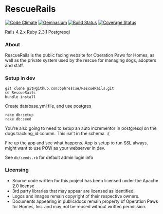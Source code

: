 # RescueRails

[![Code Climate](https://codeclimate.com/github/ophrescue/RescueRails.png)](https://codeclimate.com/github/ophrescue/RescueRails) [![Gemnasium](https://gemnasium.com/ophrescue/RescueRails.png)](https://gemnasium.com/ophrescue/RescueRails) [![Build Status](https://travis-ci.org/ophrescue/RescueRails.svg?branch=master)](https://travis-ci.org/ophrescue/RescueRails) [![Coverage Status](https://coveralls.io/repos/github/ophrescue/RescueRails/badge.svg?branch=master)](https://coveralls.io/github/ophrescue/RescueRails?branch=master)

Rails 4.2.x
Ruby 2.3.1
Postgresql

### About
RescueRails is the public facing website for Operation Paws for Homes, as well as the private system used by the rescue for managing dogs, adopters and staff.


### Setup in dev

    git clone git@github.com:ophrescue/RescueRails.git
    cd RescueRails
    bundle install

Create database.yml file, and use postgres

    rake db:setup
    rake db:seed

You're also going to need to setup an auto incrementor in postgresql on the dogs.tracking_id column.  This isn't in the schema. :(

Fire up the app and see what happens.  App is setup to run SSL always, might want to use POW as your webserver in dev.

See `db/seeds.rb` for default admin login info


### Licensing
* Source code written for this project has been licensed under the Apache 2.0 license
* 3rd party libraries that may appear are licensed as identified.
* Logos and images remain copyright of their respective owners.
* Documents appearing in public\docs remain property of Operation Paws for Homes, Inc. and may not be reused without written permission.
